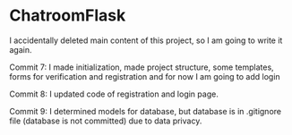 # ChatroomFlask

I accidentally deleted main content of this project, so I am going to write it again.

Commit 7: I made initialization, made project structure, some templates, forms for verification and registration and for now I am going to add login

Commit 8: I updated code of registration and login page.

Commit 9: I determined models for database, but database is in .gitignore file (database is not committed) due to data privacy.